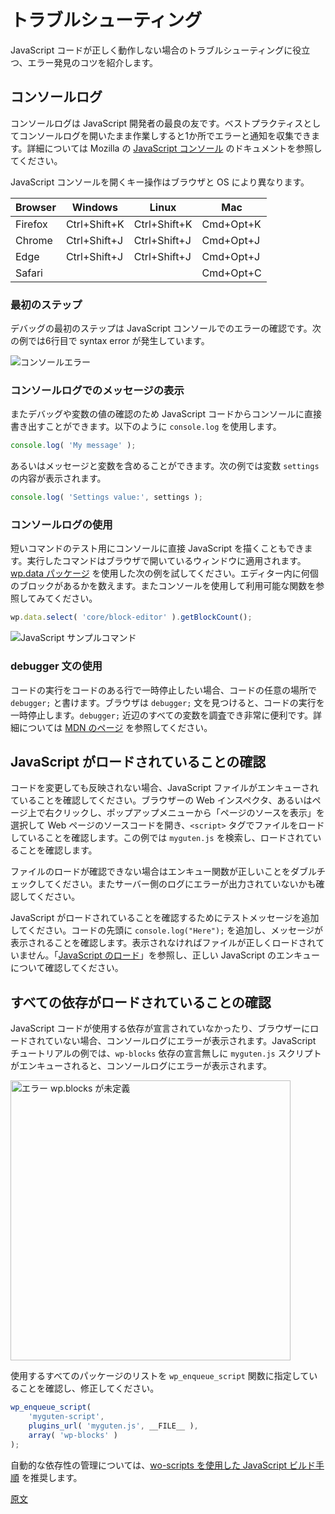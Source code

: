 <!-- 
# Troubleshooting

If you're having trouble getting your JavaScript code to work, here are a few tips on how to find errors to help you troubleshoot.
-->
# トラブルシューティング

JavaScript コードが正しく動作しない場合のトラブルシューティングに役立つ、エラー発見のコツを紹介します。

<!-- 
## Console Log

The console log is a JavaScript developer's best friend. It is a good practice to work with it open, as it displays errors and notices in one place. See Mozilla's [JavaScript console](https://developer.mozilla.org/en-US/docs/Learn/Common_questions/What_are_browser_developer_tools#The_JavaScript_console) documentation for more.

To open the JavaScript console, find the correct key combination for your broswer and OS:
-->
## コンソールログ

コンソールログは JavaScript 開発者の最良の友です。ベストプラクティスとしてコンソールログを開いたまま作業しすると1か所でエラーと通知を収集できます。詳細については Mozilla の [JavaScript コンソール](https://developer.mozilla.org/ja/docs/Learn/Common_questions/What_are_browser_developer_tools#The_JavaScript_console) のドキュメントを参照してください。

JavaScript コンソールを開くキー操作はブラウザと OS により異なります。

| Browser | Windows      | Linux        | Mac       |
| ------- | ------------ | ------------ | --------- |
| Firefox | Ctrl+Shift+K | Ctrl+Shift+K | Cmd+Opt+K |
| Chrome  | Ctrl+Shift+J | Ctrl+Shift+J | Cmd+Opt+J |
| Edge    | Ctrl+Shift+J | Ctrl+Shift+J | Cmd+Opt+J |
| Safari  |              |              | Cmd+Opt+C |

<!--
### First Step

Your first step in debugging should be to check the JavaScript console for any errors. Here is an example, which shows a syntax error on line 6:
-->
### 最初のステップ

デバッグの最初のステップは JavaScript コンソールでのエラーの確認です。次の例では6行目で syntax error が発生しています。
<!-- 
![console error](https://raw.githubusercontent.com/WordPress/gutenberg/HEAD/docs/assets/js-tutorial-console-log-error.png)
 -->
![コンソールエラー](https://raw.githubusercontent.com/WordPress/gutenberg/HEAD/docs/assets/js-tutorial-console-log-error.png)

<!-- 
### Display your message in console log
 -->
### コンソールログでのメッセージの表示

<!-- 
You can also write directly to the console from your JavaScript code for debugging and checking variable values. Use the `console.log` function like so:
 -->
またデバッグや変数の値の確認のため JavaScript コードからコンソールに直接書き出すことができます。以下のように `console.log` を使用します。

```js
console.log( 'My message' );
```
<!-- 
Or if you want to include a message and variable, in this case display the contents of settings variable:
 -->
あるいはメッセージと変数を含めることができます。次の例では変数 `settings` の内容が表示されます。

```js
console.log( 'Settings value:', settings );
```
<!-- 
### Using console log
 -->
### コンソールログの使用
<!-- 
You can also write JavaScript directly in the console if you want to test a short command. The commands you run apply to the open browser window. Try this example with the [wp.data package](/packages/data/README.md) to count how many blocks are in the editor. Play with it and also try to use the console to browse available functions.
 -->
短いコマンドのテスト用にコンソールに直接 JavaScript を描くこともできます。実行したコマンドはブラウザで開いているウィンドウに適用されます。[wp.data パッケージ](https://github.com/WordPress/gutenberg/blob/master/packages/data/README.md) を使用した次の例を試してください。エディター内に何個のブロックがあるかを数えます。またコンソールを使用して利用可能な関数を参照してみてください。

```js
wp.data.select( 'core/block-editor' ).getBlockCount();
```
<!-- 
![JavaScript example command](https://developer.wordpress.org/files/2020/07/js-console-cmd.gif)
 -->
![JavaScript サンプルコマンド](https://developer.wordpress.org/files/2020/07/js-console-cmd.gif)

<!-- 
### Using the `debugger` statement
 -->
### debugger 文の使用

<!-- 
If you would like to pause code execution at a certain line of code, you can write `debugger;` anywhere in your code. Once the browser sees the statement `debugger;`, it will pause execution of your code. This allows you to inspect all variables around the `debugger`  statement, which is very useful. [See this MDN page for more information](https://developer.mozilla.org/en-US/docs/Web/JavaScript/Reference/Statements/debugger).
 -->
コードの実行をコードのある行で一時停止したい場合、コードの任意の場所で `debugger;` と書けます。ブラウザは `debugger;` 文を見つけると、コードの実行を一時停止します。`debugger;` 近辺のすべての変数を調査でき非常に便利です。詳細については [MDN のページ](https://developer.mozilla.org/ja/docs/Web/JavaScript/Reference/Statements/debugger) を参照してください。

<!-- 
## Confirm JavaScript is loading
 -->
## JavaScript がロードされていることの確認

<!-- 
If you are not seeing your changes, and no errors, check that your JavaScript file is being enqueued. Open the page source in your browser's web inspector (some browsers may allow you to view the page source by right clicking on the page and selecting "View Page Source"), and look for the `<script>` tag that loads your file. In the JavaScript tutorial example, you would search for `myguten.js` and confirm it is being loaded.

If you do not see the file being loaded, double check the enqueue function is correct. You can also check your server logs to see if there is an error messages.
 -->
コードを変更しても反映されない場合、JavaScript ファイルがエンキューされていることを確認してください。ブラウザーの Web インスペクタ、あるいはページ上で右クリックし、ポップアップメニューから「ページのソースを表示」を選択して Web ページのソースコードを開き、`<script>` タグでファイルをロードしていることを確認します。この例では `myguten.js` を検索し、ロードされていることを確認します。

ファイルのロードが確認できない場合はエンキュー関数が正しいことをダブルチェックしてください。またサーバー側のログにエラーが出力されていないかも確認してください。

<!-- 
Add a test message to confirm your JavaScript is loading, add a `console.log("Here");` at the top of your code, and confirm the message is shown. If not, it is likely the file is not loading properly, [review the loading JavaScript page](/docs/how-to-guides/javascript/loading-javascript.md) for details on enqueuing JavaScript properly.
 -->
JavaScript がロードされていることを確認するためにテストメッセージを追加してください。コードの先頭に `console.log("Here");` を追加し、メッセージが表示されることを確認します。表示されなければファイルが正しくロードされていません。「[JavaScript のロード](https://ja.wordpress.org/team/handbook/block-editor/how-to-guides/javascript/loading-javascript/)」を参照し、正しい JavaScript のエンキューについて確認してください。

<!-- 
## Confirm all dependencies are loading
 -->
## すべての依存がロードされていることの確認
<!-- 
The console log will show an error if a dependency your JavaScript code uses has not been declared and loaded in the browser. In the JavaScript tutorial example, if `myguten.js` script is enqueued without declaring the `wp-blocks` dependency, the console log will show:
 -->
JavaScript コードが使用する依存が宣言されていなかったり、ブラウザーにロードされていない場合、コンソールログにエラーが表示されます。JavaScript チュートリアルの例では、`wp-blocks` 依存の宣言無しに `myguten.js` スクリプトがエンキューされると、コンソールログにエラーが表示されます。

<!-- 
<img src="https://raw.githubusercontent.com/WordPress/gutenberg/HEAD/docs/assets/js-tutorial-error-blocks-undefined.png" width=448 title="error wp.blocks is undefined"/>
 -->
<img src="https://raw.githubusercontent.com/WordPress/gutenberg/HEAD/docs/assets/js-tutorial-error-blocks-undefined.png" width=448 title="エラー wp.blocks が未定義"/>

<!--
You can correct by checking your `wp_enqueue_script` function includes all packages listed that are used:
-->
使用するすべてのパッケージのリストを `wp_enqueue_script` 関数に指定していることを確認し、修正してください。

```js
wp_enqueue_script(
	'myguten-script',
	plugins_url( 'myguten.js', __FILE__ ),
	array( 'wp-blocks' )
);
```
<!-- 
For automated dependency management, it is recommended to [use wp-scripts to build step your JavaScript](/docs/how-to-guides/javascript/js-build-setup.md#dependency-management).
 -->
自動的な依存性の管理については、[wo-scripts を使用した JavaScript ビルド手順](https://ja.wordpress.org/team/handbook/block-editor/how-to-guides/javascript/js-build-setup/) を推奨します。

[原文](https://github.com/WordPress/gutenberg/blob/trunk/docs/how-to-guides/javascript/troubleshooting.md)


